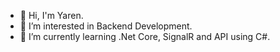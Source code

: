 - 👋 Hi, I'm Yaren.
- 👀 I’m interested in Backend Development.
- 🌱 I’m currently learning .Net Core, SignalR and API using C#. 

<!---
yarengundogdu/yarengundogdu is a ✨ special ✨ repository because its `README.md` (this file) appears on your GitHub profile.
You can click the Preview link to take a look at your changes.
--->

